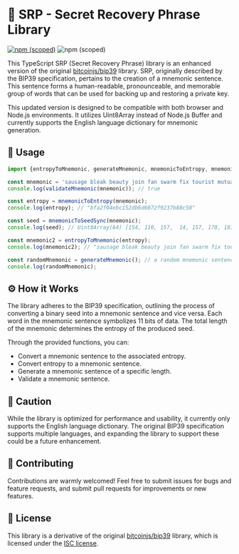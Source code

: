 # 🔐 SRP - Secret Recovery Phrase Library

[![npm (scoped)](https://img.shields.io/npm/v/describble/srp)](https://www.npmjs.com/package/@describble/srp)
![npm (scoped)](https://img.shields.io/npm/l/@describble/srp)

This TypeScript SRP (Secret Recovery Phrase) library is an enhanced version of the original [bitcoinjs/bip39](https://github.com/bitcoinjs/bip39) library. SRP, originally described by the BIP39 specification, pertains to the creation of a mnemonic sentence. This sentence forms a human-readable, pronounceable, and memorable group of words that can be used for backing up and restoring a private key.

This updated version is designed to be compatible with both browser and Node.js environments. It utilizes Uint8Array instead of Node.js Buffer and currently supports the English language dictionary for mnemonic generation.

## 🚀 Usage

```typescript
import {entropyToMnemonic, generateMnemonic, mnemonicToEntropy, mnemonicToSeedSync, validateMnemonic} from 'bip39';

const mnemonic = 'sausage bleak beauty join fan swarm fix tourist mutual saddle cart parrot';
console.log(validateMnemonic(mnemonic)); // true

const entropy = mnemonicToEntropy(mnemonic);
console.log(entropy); // "bfa2f04ebc152db6d6072f9237b88c50"

const seed = mnemonicToSeedSync(mnemonic);
console.log(seed); // Uint8Array(64) [154, 110, 157,  14, 157, 178, 183, 215, 101, 191, 255, ...]

const mnemonic2 = entropyToMnemonic(entropy);
console.log(mnemonic2); // "sausage bleak beauty join fan swarm fix tourist mutual saddle cart parrot"

const randomMnemonic = generateMnemonic(); // a random mnemonic sentence of 12 words
console.log(randomMnemonic);

```

## ⚙️ How it Works

The library adheres to the BIP39 specification, outlining the process of converting a binary seed into a mnemonic sentence and vice versa. Each word in the mnemonic sentence symbolizes 11 bits of data. The total length of the mnemonic determines the entropy of the produced seed.

Through the provided functions, you can:

- Convert a mnemonic sentence to the associated entropy.
- Convert entropy to a mnemonic sentence.
- Generate a mnemonic sentence of a specific length.
- Validate a mnemonic sentence.

## 🚧 Caution
While the library is optimized for performance and usability, it currently only supports the English language dictionary. The original BIP39 specification supports multiple languages, and expanding the library to support these could be a future enhancement.

## 👥 Contributing
Contributions are warmly welcomed! Feel free to submit issues for bugs and feature requests, and submit pull requests for improvements or new features.

## 📜 License
This library is a derivative of the original [bitcoinjs/bip39](https://github.com/bitcoinjs/bip39) library, which is licensed under the [ISC license](https://github.com/bitcoinjs/bip39/blob/master/LICENSE.md).
